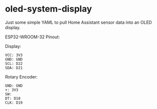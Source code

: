 # oled-system-display
Just some simple YAML to pull Home Assistant sensor data into an OLED display.

ESP32-WROOM-32 Pinout:

Display:
```
VCC: 3V3
GND: GND
SCL: D22
SDA: D21
```

Rotary Encoder:
```
GND: GND
+: 3V3
SW:
DT: D18
CLK: D19
```
